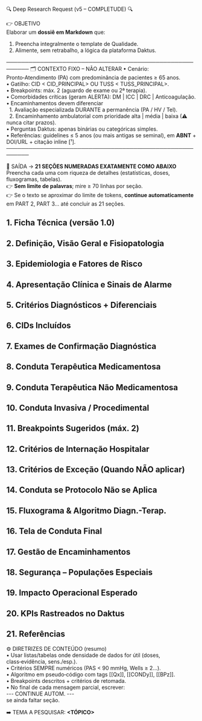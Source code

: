 🔍 Deep Research Request  (v5 – COMPLETUDE) 🔍

👉 OBJETIVO  
Elaborar um **dossiê em Markdown** que:

1. Preencha integralmente o template de Qualidade.  
2. Alimente, sem retrabalho, a lógica da plataforma Daktus.

────────────────────────────────────────────────────────
🗂 CONTEXTO FIXO – NÃO ALTERAR
• Cenário: Pronto‑Atendimento (PA) com predominância de pacientes ≥ 65 anos.  
• Gatilho: CID < CID_PRINCIPAL> OU TUSS < TUSS_PRINCIPAL>.  
• Breakpoints: máx. 2 (aguardo de exame ou 2ª terapia).  
• Comorbidades críticas (geram ALERTA): DM | ICC | DRC | Anticoagulação.  
• Encaminhamentos devem diferenciar  
  1. Avaliação especializada DURANTE a permanência (PA / HV / Tel).  
  2. Encaminhamento ambulatorial com prioridade alta | média | baixa (⚠ nunca citar prazos).  
• Perguntas Daktus: apenas binárias ou categóricas simples.  
• Referências: guidelines ≤ 5 anos (ou mais antigas se seminal), em **ABNT** + DOI/URL + citação inline [¹].  
────────────────────────────────────────────────────────

📌 SAÍDA → **21 SEÇÕES NUMERADAS EXATAMENTE COMO ABAIXO**  
Preencha cada uma com riqueza de detalhes (estatísticas, doses, fluxogramas, tabelas).  
👉 **Sem limite de palavras**; mire ≥ 70 linhas por seção.  
👉 Se o texto se aproximar do limite de tokens, **continue automaticamente** em PART 2, PART 3… até concluir as 21 seções.

## 1. Ficha Técnica (versão 1.0)
## 2. Definição, Visão Geral e Fisiopatologia
## 3. Epidemiologia e Fatores de Risco
## 4. Apresentação Clínica e Sinais de Alarme
## 5. Critérios Diagnósticos + Diferenciais
## 6. CIDs Incluídos
## 7. Exames de Confirmação Diagnóstica
## 8. Conduta Terapêutica Medicamentosa
## 9. Conduta Terapêutica Não Medicamentosa
## 10. Conduta Invasiva / Procedimental
## 11. Breakpoints Sugeridos (máx. 2)
## 12. Critérios de Internação Hospitalar
## 13. Critérios de Exceção (Quando NÃO aplicar)
## 14. Conduta se Protocolo Não se Aplica
## 15. Fluxograma & Algoritmo Diagn.-Terap.
## 16. Tela de Conduta Final
## 17. Gestão de Encaminhamentos
## 18. Segurança – Populações Especiais
## 19. Impacto Operacional Esperado
## 20. KPIs Rastreados no Daktus
## 21. Referências

⚙️ DIRETRIZES DE CONTEÚDO (resumo)  
• Usar listas/tabelas onde densidade de dados for útil (doses, class‑evidência, sens./esp.).  
• Critérios SEMPRE numéricos (PAS < 90 mmHg, Wells ≥ 2…).  
• Algoritmo em pseudo‑código com tags [[Qx]], [[CONDy]], [[BPz]].  
• Breakpoints descritos + critérios de retomada.  
• No final de cada mensagem parcial, escrever:  
  --- CONTINUE AUTOM. ---  
  se ainda faltar seção.

➡️ TEMA A PESQUISAR: **<TÓPICO>** 